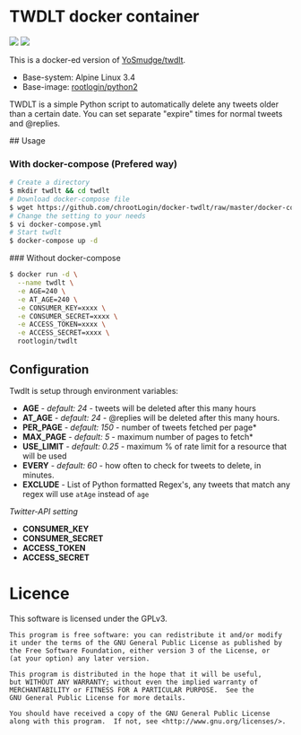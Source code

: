 # TWDLT docker container

[![](https://images.microbadger.com/badges/version/rootlogin/twdlt.svg)](http://microbadger.com/images/rootlogin/twdlt "Get your own version badge on microbadger.com") [![](https://images.microbadger.com/badges/image/rootlogin/twdlt.svg)](http://microbadger.com/images/rootlogin/twdlt "Get your own image badge on microbadger.com")

This is a docker-ed version of [YoSmudge/twdlt](https://github.com/YoSmudge/twdlt).

* Base-system: Alpine Linux 3.4
* Base-image: [rootlogin/python2](https://hub.docker.com/r/rootlogin/python2/)

TWDLT is a simple Python script to automatically delete any tweets older than a certain date. You can set separate "expire" times for normal tweets and @replies.

## Usage

### With docker-compose (Prefered way)

```bash
# Create a directory
$ mkdir twdlt && cd twdlt
# Download docker-compose file
$ wget https://github.com/chrootLogin/docker-twdlt/raw/master/docker-compose.yml.dist -O docker-compose.yml
# Change the setting to your needs
$ vi docker-compose.yml
# Start twdlt
$ docker-compose up -d
```

### Without docker-compose

```bash
$ docker run -d \
  --name twdlt \
  -e AGE=240 \
  -e AT_AGE=240 \
  -e CONSUMER_KEY=xxxx \
  -e CONSUMER_SECRET=xxxx \
  -e ACCESS_TOKEN=xxxx \
  -e ACCESS_SECRET=xxxx \
  rootlogin/twdlt
```

## Configuration

Twdlt is setup through environment variables:

* **AGE** - *default: 24* - tweets will be deleted after this many hours
* **AT_AGE** - *default: 24* - @replies will be deleted after this many hours.
* **PER_PAGE** - *default: 150* - number of tweets fetched per page*
* **MAX_PAGE** - *default: 5* - maximum number of pages to fetch*
* **USE_LIMIT** - *default: 0.25* - maximum % of rate limit for a resource that will be used
* **EVERY** - *default: 60* - how often to check for tweets to delete, in minutes.
* **EXCLUDE** - List of Python formatted Regex's, any tweets that match any regex will use `atAge` instead of `age`

*Twitter-API setting*

* **CONSUMER_KEY**
* **CONSUMER_SECRET**
* **ACCESS_TOKEN**
* **ACCESS_SECRET**

# Licence

This software is licensed under the GPLv3.

    This program is free software: you can redistribute it and/or modify
    it under the terms of the GNU General Public License as published by
    the Free Software Foundation, either version 3 of the License, or
    (at your option) any later version.

    This program is distributed in the hope that it will be useful,
    but WITHOUT ANY WARRANTY; without even the implied warranty of
    MERCHANTABILITY or FITNESS FOR A PARTICULAR PURPOSE.  See the
    GNU General Public License for more details.

    You should have received a copy of the GNU General Public License
    along with this program.  If not, see <http://www.gnu.org/licenses/>.
